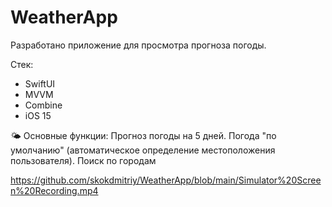# WeatherApp

Разработано приложение для просмотра прогноза погоды.

Стек:
* ﻿SwiftUI
* ﻿﻿MVVM 
* ﻿﻿Combine
* iOS 15
  
🌤 Основные функции:
Прогноз погоды на 5 дней.
Погода "по умолчанию" (автоматическое определение местоположения пользователя).
Поиск по городам

https://github.com/skokdmitriy/WeatherApp/blob/main/Simulator%20Screen%20Recording.mp4
